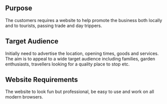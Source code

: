 ## Purpose

The customers requires a website to help promote the business both locally and to tourists, passing trade and day trippers.  

## Target Audience
Initially need to advertise the location, opening times, goods and services. The aim is to appeal to a wide target audience including families, garden enthusiasts, travellers looking for a quality place to stop etc.


## Website Requirements
The website to look fun but professional, be easy to use and work on all modern browsers.

